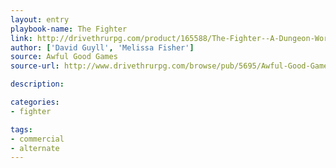 ```yaml
---
layout: entry
playbook-name: The Fighter
link: http://drivethrurpg.com/product/165588/The-Fighter--A-Dungeon-World-Playbook
author: ['David Guyll', 'Melissa Fisher']
source: Awful Good Games
source-url: http://www.drivethrurpg.com/browse/pub/5695/Awful-Good-Games

description:

categories:
- fighter

tags:
- commercial
- alternate
---
```

